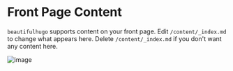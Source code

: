 # Front Page Content

`beautifulhugo` supports content on your front page. Edit `/content/_index.md` to change what appears here. Delete `/content/_index.md` if you don't want any content here.

![image](img/hexagon.jpg)
